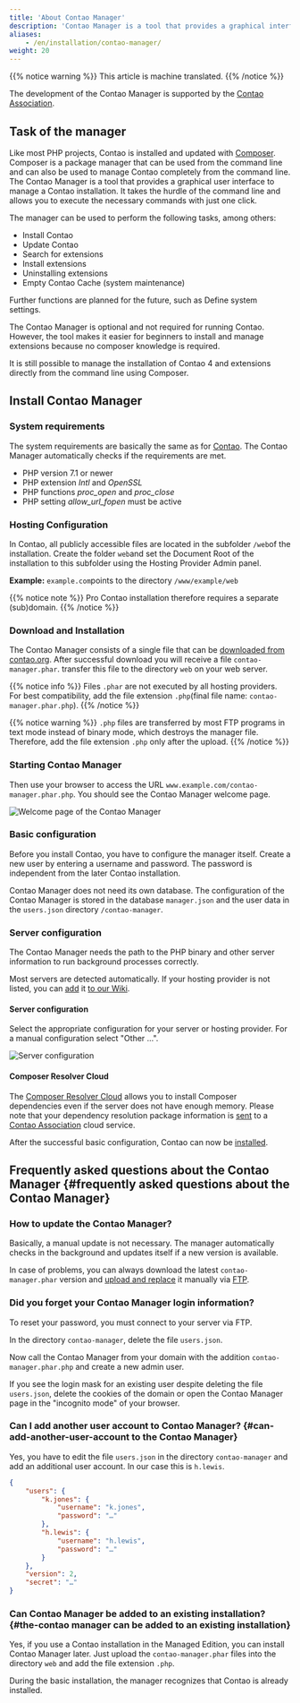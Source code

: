 ```yaml
---
title: 'About Contao Manager'
description: 'Contao Manager is a tool that provides a graphical interface to easily manage a Contao installation.'
aliases:
    - /en/installation/contao-manager/
weight: 20
---
```


{{% notice warning %}}
This article is machine translated.
{{% /notice %}}

The development of the Contao Manager is supported by the [Contao Association](https://association.contao.org/).

## Task of the manager

Like most PHP projects, Contao is installed and updated with [Composer](https://getcomposer.org). Composer is a package manager that can be used from the command line and can also be used to manage Contao completely from the command line. The Contao Manager is a tool that provides a graphical user interface to manage a Contao installation. It takes the hurdle of the command line and allows you to execute the necessary commands with just one click.

The manager can be used to perform the following tasks, among others:

- Install Contao
- Update Contao
- Search for extensions
- Install extensions
- Uninstalling extensions
- Empty Contao Cache (system maintenance)

Further functions are planned for the future, such as Define system settings.

The Contao Manager is optional and not required for running Contao. However, the tool makes it easier for beginners to install and manage extensions because no composer knowledge is required.

It is still possible to manage the installation of Contao 4 and extensions directly from the command line using Composer.

## Install Contao Manager

### System requirements

The system requirements are basically the same as for [Contao](/en/installation/system-requirements/). The Contao Manager automatically checks if the requirements are met.

- PHP version 7.1 or newer
- PHP extension *Intl* and *OpenSSL*
- PHP functions *proc\_open* and *proc\_close*
- PHP setting *allow\_url\_fopen* must be active

### Hosting Configuration

In Contao, all publicly accessible files are located in the subfolder `/web`of the installation. Create the folder `web`and set the Document Root of the installation to this subfolder using the Hosting Provider Admin panel.

**Example:** `example.com`points to the directory `/www/example/web`

{{% notice note %}}
Pro Contao installation therefore requires a separate (sub)domain.
{{% /notice %}}

### Download and Installation

The Contao Manager consists of a single file that can be [downloaded from contao.org](https://contao.org/de/download.html). After successful download you will receive a file `contao-manager.phar`. transfer this file to the directory `web` on your web server.

{{% notice info %}}
Files `.phar` are not executed by all hosting providers. For best compatibility, add the file extension `.php`(final file name: `contao-manager.phar.php`).
{{% /notice %}}

{{% notice warning %}}
`.php` files are transferred by most FTP programs in text mode instead of binary mode, which destroys the manager file. Therefore, add the file extension `.php` only after the upload. 
{{% /notice %}}

### Starting Contao Manager

Then use your browser to access the URL `www.example.com/contao-manager.phar.php`. You should see the Contao Manager welcome page.

![Welcome page of the Contao Manager](/de/installation/images/de/willkommensseite-des-contao-managers.png?classes=shadow)

### Basic configuration

Before you install Contao, you have to configure the manager itself. Create a new user by entering a username and password. The password is independent from the later Contao installation.

Contao Manager does not need its own database. The configuration of the Contao Manager is stored in the database `manager.json` and the user data in the `users.json` directory `/contao-manager`.

### Server configuration

The Contao Manager needs the path to the PHP binary and other server information to run background processes correctly.

Most servers are detected automatically. If your hosting provider is not listed, you can [add](https://github.com/contao/contao-manager/wiki) it [to our Wiki](https://github.com/contao/contao-manager/wiki).

#### Server configuration

Select the appropriate configuration for your server or hosting provider. For a manual configuration select "Other ...".

![Server configuration](/de/installation/images/de/serverkonfiguration.png?classes=shadow)

#### Composer Resolver Cloud

The [Composer Resolver Cloud](https://composer-resolver.cloud/) allows you to install Composer dependencies even if the server does not have enough memory. Please note that your dependency resolution package information is [sent](https://association.contao.org/) to a [Contao Association](https://association.contao.org/) cloud service.

After the successful basic configuration, Contao can now be [installed](/en/installation/install-contao/#installing-contao-with-the-contao-manager).

## Frequently asked questions about the Contao Manager {#frequently asked questions about the Contao Manager}

### How to update the Contao Manager?

Basically, a manual update is not necessary. The manager automatically checks in the background and updates itself if a new version is available.

In case of problems, you can always download the latest `contao-manager.phar` version and [upload and replace](#download-und-installation) it manually via [FTP](#download-und-installation).

### Did you forget your Contao Manager login information?

To reset your password, you must connect to your server via FTP.

In the directory `contao-manager`, delete the file `users.json`.

Now call the Contao Manager from your domain with the addition `contao-manager.phar.php` and create a new admin user.

If you see the login mask for an existing user despite deleting the file `users.json`, delete the cookies of the domain or open the Contao Manager page in the "incognito mode" of your browser.

### Can I add another user account to Contao Manager? {#can-add-another-user-account to the Contao Manager}

Yes, you have to edit the file `users.json` in the directory `contao-manager` and add an additional user account. In our case this is `h.lewis`.

```json
{
    "users": {
        "k.jones": {
            "username": "k.jones",
            "password": "…"
        },
        "h.lewis": {
            "username": "h.lewis",
            "password": "…"
        }
    },
    "version": 2,
    "secret": "…"
}

```

### Can Contao Manager be added to an existing installation? {#the-contao manager can be added to an existing installation}

Yes, if you use a Contao installation in the Managed Edition, you can install Contao Manager later. Just upload the `contao-manager.phar` files into the directory `web` and add the file extension `.php`.

During the basic installation, the manager recognizes that Contao is already installed.
